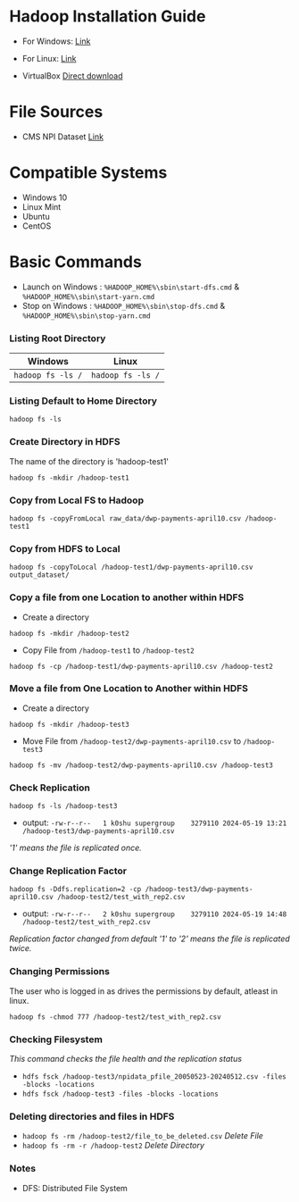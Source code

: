 # Hadoop Installation Guide

- For Windows: [Link](https://kontext.tech/article/829/install-hadoop-331-on-windows-10-step-by-step-guide)

- For Linux: [Link](https://medium.com/@connectmeinarjun/step-by-step-guide-to-setting-up-hadoop-on-ubuntu-installation-and-configuration-walkthrough-60e493e9370d)

- VirtualBox [Direct download](https://downloads.cloudera.com/demo_vm/virtualbox/cloudera-quickstart-vm-5.13.0-0-virtualbox.zip)

# File Sources

- CMS NPI Dataset [Link](https://download.cms.gov/nppes/NPI_Files.html)

# Compatible Systems

- Windows 10
- Linux Mint
- Ubuntu
- CentOS

# Basic Commands

- Launch on Windows : `%HADOOP_HOME%\sbin\start-dfs.cmd` & `%HADOOP_HOME%\sbin\start-yarn.cmd`
- Stop on Windows : `%HADOOP_HOME%\sbin\stop-dfs.cmd` & `%HADOOP_HOME%\sbin\stop-yarn.cmd`

### Listing Root Directory

| Windows           | Linux            |
| ----------------- | ---------------- |
| `hadoop fs -ls /` | `hadoop fs -ls /` |

### Listing Default to Home Directory

`hadoop fs -ls `

### Create Directory in HDFS

The name of the directory is 'hadoop-test1'

`hadoop fs -mkdir /hadoop-test1`

### Copy from Local FS to Hadoop

`hadoop fs -copyFromLocal raw_data/dwp-payments-april10.csv /hadoop-test1`

### Copy from HDFS to Local

`hadoop fs -copyToLocal /hadoop-test1/dwp-payments-april10.csv output_dataset/`

### Copy a file from one Location to another within HDFS

- Create a directory

`hadoop fs -mkdir /hadoop-test2`

- Copy File from `/hadoop-test1` to `/hadoop-test2`

`hadoop fs -cp /hadoop-test1/dwp-payments-april10.csv /hadoop-test2`

### Move a file from One Location to Another within HDFS

- Create a directory

`hadoop fs -mkdir /hadoop-test3`

- Move File from `/hadoop-test2/dwp-payments-april10.csv` to `/hadoop-test3`

`hadoop fs -mv /hadoop-test2/dwp-payments-april10.csv /hadoop-test3`

### Check Replication

`hadoop fs -ls /hadoop-test3`

- output: `-rw-r--r--   1 k0shu supergroup    3279110 2024-05-19 13:21 /hadoop-test3/dwp-payments-april10.csv`

_'1' means the file is replicated once._

### Change Replication Factor

`hadoop fs -Ddfs.replication=2 -cp /hadoop-test3/dwp-payments-april10.csv /hadoop-test2/test_with_rep2.csv`

- output: `-rw-r--r--   2 k0shu supergroup    3279110 2024-05-19 14:48 /hadoop-test2/test_with_rep2.csv`

_Replication factor changed from default '1' to '2' means the file is replicated twice._

### Changing Permissions

The user who is logged in as drives the permissions by default, atleast in linux.

`hadoop fs -chmod 777 /hadoop-test2/test_with_rep2.csv`

### Checking Filesystem

_This command checks the file health and the replication status_

- `hdfs fsck /hadoop-test3/npidata_pfile_20050523-20240512.csv -files -blocks -locations`
- `hdfs fsck /hadoop-test3 -files -blocks -locations`

### Deleting directories and files in HDFS

- `hadoop fs -rm /hadoop-test2/file_to_be_deleted.csv` _Delete File_
- `hadoop fs -rm -r /hadoop-test2` _Delete Directory_

### Notes

- DFS: Distributed File System
